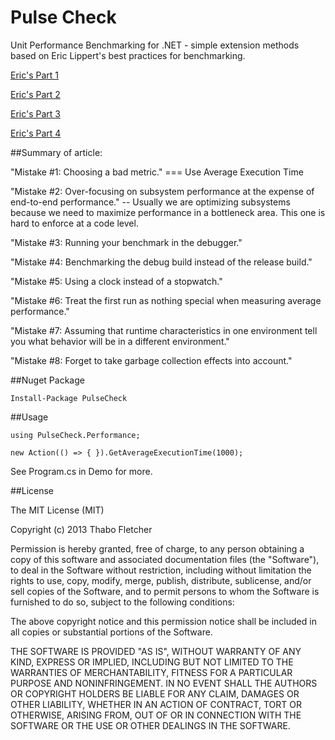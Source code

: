 Pulse Check
================

Unit Performance Benchmarking for .NET - simple extension methods based on Eric Lippert's best practices for benchmarking.

[Eric's Part 1](http://tech.pro/blog/1293/c-performance-benchmark-mistakes-part-one)

[Eric's Part 2](http://tech.pro/tutorial/1295/c-performance-benchmark-mistakes-part-two)

[Eric's Part 3](http://tech.pro/tutorial/1317/c-performance-benchmark-mistakes-part-three)

[Eric's Part 4](http://tech.pro/tutorial/1433/performance-benchmark-mistakes-part-four)


##Summary of article:

"Mistake #1: Choosing a bad metric." === Use Average Execution Time

"Mistake #2: Over-focusing on subsystem performance at the expense of end-to-end performance." -- Usually we are optimizing subsystems because we need to maximize performance in a bottleneck area. This one is hard to enforce at a code level.

"Mistake #3: Running your benchmark in the debugger."

"Mistake #4: Benchmarking the debug build instead of the release build."

"Mistake #5: Using a clock instead of a stopwatch."

"Mistake #6: Treat the first run as nothing special when measuring average performance."

"Mistake #7: Assuming that runtime characteristics in one environment tell you what behavior will be in a different environment."

"Mistake #8: Forget to take garbage collection effects into account."

##Nuget Package

    Install-Package PulseCheck

##Usage

    using PulseCheck.Performance;

    new Action(() => { }).GetAverageExecutionTime(1000);

See Program.cs in Demo for more.

##License

The MIT License (MIT)

Copyright (c) 2013 Thabo Fletcher

Permission is hereby granted, free of charge, to any person obtaining a copy
of this software and associated documentation files (the "Software"), to deal
in the Software without restriction, including without limitation the rights
to use, copy, modify, merge, publish, distribute, sublicense, and/or sell
copies of the Software, and to permit persons to whom the Software is
furnished to do so, subject to the following conditions:

The above copyright notice and this permission notice shall be included in
all copies or substantial portions of the Software.

THE SOFTWARE IS PROVIDED "AS IS", WITHOUT WARRANTY OF ANY KIND, EXPRESS OR
IMPLIED, INCLUDING BUT NOT LIMITED TO THE WARRANTIES OF MERCHANTABILITY,
FITNESS FOR A PARTICULAR PURPOSE AND NONINFRINGEMENT. IN NO EVENT SHALL THE
AUTHORS OR COPYRIGHT HOLDERS BE LIABLE FOR ANY CLAIM, DAMAGES OR OTHER
LIABILITY, WHETHER IN AN ACTION OF CONTRACT, TORT OR OTHERWISE, ARISING FROM,
OUT OF OR IN CONNECTION WITH THE SOFTWARE OR THE USE OR OTHER DEALINGS IN
THE SOFTWARE.
